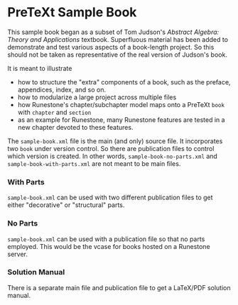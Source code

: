 # PreTeXt Sample Book

This sample book began as a subset of Tom Judson's
_Abstract Algebra: Theory and Applications_ textbook.
Superfluous material has been added to demonstrate and
test various aspects of a book-length project.  So
this should not be taken as representative of the
real version of Judson's book.

It is meant to illustrate
- how to structure the "extra" components of a book,
such as the preface, appendices, index, and so on.
- how to modularize a large project across multiple files
- how Runestone's chapter/subchapter model maps onto a
PreTeXt `book` with `chapter` and `section`
- as an example for Runestone, many Runestone features
are tested in a new chapter devoted to these features.

The `sample-book.xml` file is the main (and only) source file.
It incorporates two `book` under version control.  So there
are publication files to control which version is created.
In other words, `sample-book-no-parts.xml` and
`sample-book-with-parts.xml` are not meant to be main files.

### With Parts

`sample-book.xml` can be used with two different publication
files to get either "decorative" or "structural" parts.

### No Parts

`sample-book.xml` can be used with a publication file so that
no parts employed.  This would be the vcase for books hosted
on a Runestone server.

### Solution Manual

There is a separate main file and publication file to get
a LaTeX/PDF solution manual.